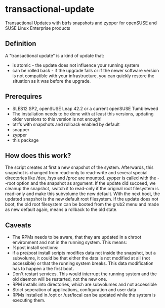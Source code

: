 # transactional-update
Transactional Updates with btrfs snapshots and zypper for openSUSE
and SUSE Linux Enterprise products

## Definition
A "transactional update" is a kind of update that:
* is atomic - the update does not influence your running system
* can be rolled back - if the upgrade fails or if the newer software version is not compatible with your infrastructure, you can quickly  restore the situation as it was before the upgrade.


## Prerequires
* SLES12 SP2, openSUSE Leap 42.2 or a current openSUSE Tumbleweed
 * The installation needs to be done with at least this versions, updating older versions to this version is not enough!
* btrfs with snapshots and rollback enabled by default
* snapper
* zypper
* this package

## How does this work?
The script creates at first a new snapshot of the system. Afterwards, this
snapshot is changed from read-only to read-write and several special
directories like /dev, /sys and /proc are mounted. zypper is called with
the --root option and the snapshot as argument.
If the update did succeed, we cleanup the snapshot, switch it to
read-only if the original root filesystem is read-only and make this
subvolume the new default. With the next boot, the updated snapshot is
the new default root filesystem.
If the update does not boot, the old root filesystem can be booted from the
grub2 menu and made as new default again, means a rollback to the old
state.

## Caveats
* The RPMs needs to be aware, that they are updated in a chroot environment
and not in the running system. This means:
 * %post install sections:
  *  if a pre/post install scripts modifies data not inside the snapshot, but a subvolume, it could be that either the data is not modified at all (not accessible) or that the running system breaks. This data modification has to happen a the first boot.
  * Don't restart services. This would interrupt the running system and the old daemon will be restarted, not the new one.
* RPM installs into directories, which are subvolumes and not accessible
* Strict seperation of applications, configuration and user data
* RPMs installed in /opt or /usr/local can be updated while the system is executing them.
